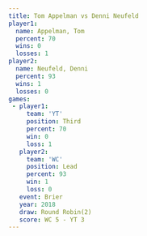 ```yaml
---
title: Tom Appelman vs Denni Neufeld
player1:              
  name: Appelman, Tom 
  percent: 70         
  wins: 0             
  losses: 1           
player2:              
  name: Neufeld, Denni
  percent: 93         
  wins: 1             
  losses: 0           
games:
 - player1:         
     team: 'YT'     
     position: Third
     percent: 70    
     win: 0         
     loss: 1        
   player2:        
     team: 'WC'    
     position: Lead
     percent: 93   
     win: 1        
     loss: 0       
   event: Brier        
   year: 2018          
   draw: Round Robin(2)
   score: WC 5 - YT 3  
---
```

